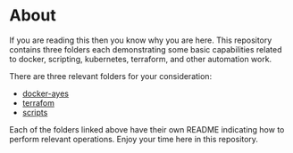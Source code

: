 # About

If you are reading this then you know why you are here. This repository contains three folders each demonstrating some basic capabilities related to docker, scripting, kubernetes, terraform, and other automation work.

There are three relevant folders for your consideration:

* [docker-ayes]()
* [terrafom]()
* [scripts]()

Each of the folders linked above have their own README indicating how to perform relevant operations. Enjoy your time here in this repository.